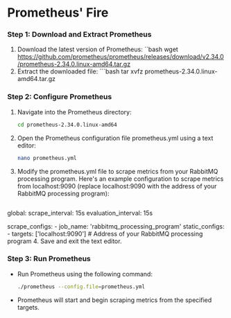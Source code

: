 # Prometheus' Fire

### Step 1: Download and Extract Prometheus
1. Download the latest version of Prometheus:
  ´´bash
  wget https://github.com/prometheus/prometheus/releases/download/v2.34.0/prometheus-2.34.0.linux-amd64.tar.gz
2. Extract the downloaded file:
  ´´´bash
  tar xvfz prometheus-2.34.0.linux-amd64.tar.gz

### Step 2: Configure Prometheus
1. Navigate into the Prometheus directory:
    ```bash
    cd prometheus-2.34.0.linux-amd64

2. Open the Prometheus configuration file prometheus.yml using a text editor:
    ```bash
    nano prometheus.yml
3. Modify the prometheus.yml file to scrape metrics from your RabbitMQ processing program. Here's an example configuration to scrape metrics from localhost:9090 (replace localhost:9090 with the address of your RabbitMQ processing program):
    ```yaml

  global:
    scrape_interval:     15s
    evaluation_interval: 15s

  scrape_configs:
    - job_name: 'rabbitmq_processing_program'
      static_configs:
        - targets: ['localhost:9090']  # Address of your RabbitMQ processing program
4. Save and exit the text editor.

### Step 3: Run Prometheus

- Run Prometheus using the following command:
    ```bash
    ./prometheus --config.file=prometheus.yml

- Prometheus will start and begin scraping metrics from the specified targets.
